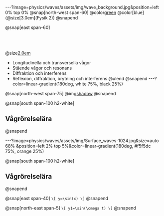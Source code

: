 ---?image=physics/waves/assets/img/wave_background.jpg&position=left 0% top 0%
@snap[north-west span-60]
@color[green](@size[4.0em](Vågrörelselära))
@color[blue](@size[3.0em](Fysik 2))
@snapend

@snap[east span-60]
<br><br><br><br>

@size[2.0em](@ul[](false))
- Longitudinella och transversella vågor
- Stående vågor och resonans
- Diffraktion och interferens
- Reflexion, diffraktion, brytning och interferens
@ulend
@snapend
---?color=linear-gradient(180deg, white 75%, black 25%)

@snap[north-west span-75]
@img[shadow](physics/waves/assets/img/Surface_waves-1024.jpg)
@snapend

@snap[south span-100 h2-white]
## Vågrörelselära
@snapend

---?image=physics/waves/assets/img/Surface_waves-1024.jpg&size=auto 68% &position=left 2% top 5%&color=linear-gradient(180deg, #f5f5dc 75%, orange 25%)

@snap[south span-100 h2-white]
## Vågrörelselära
@snapend

@snap[east span-40]
`\[
y=\sin(x)
\]`
@snapend

@snap[north-east span-5]
`\[
y1=\sin(\omega t)
\]`
@snapend